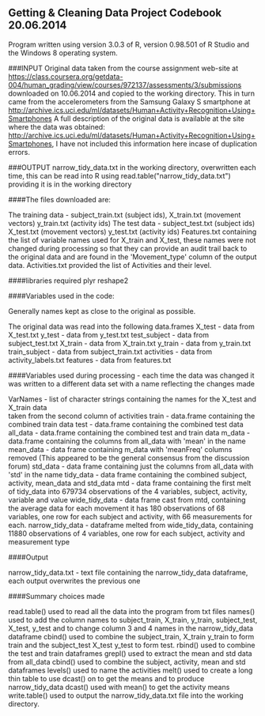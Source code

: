 ##     Getting & Cleaning Data Project  Codebook 20.06.2014

Program written using version 3.0.3 of R, version 0.98.501 of R Studio
and the Windows 8 operating system.

###INPUT
Original data taken from the course assignment web-site at
https://class.coursera.org/getdata-004/human_grading/view/courses/972137/assessments/3/submissions
downloaded on 10.06.2014 and copied to the working directory. This in turn came from 
the accelerometers from the Samsung Galaxy S smartphone at
http://archive.ics.uci.edu/ml/datasets/Human+Activity+Recognition+Using+Smartphones 
A full description of the original data is available at the site where the data was obtained:
http://archive.ics.uci.edu/ml/datasets/Human+Activity+Recognition+Using+Smartphones, I have not 
included this information here incase of duplication errors.

###OUTPUT
narrow_tidy_data.txt in the working directory, overwritten each time, this can be read into R using
	read.table("narrow_tidy_data.txt") providing it is in the working directory
 

####The files downloaded are:

The training data - subject_train.txt (subject ids), X_train.txt (movement vectors) y_train.txt (activity ids)
The test data - subject_test.txt (subject ids) X_test.txt (movement vectors) y_test.txt (activity ids)
Features.txt containing the list of variable names used for X_train and X_test, these 
	names were not changed during processing so that they can provide an audit trail back to the 
	original data and are found in the 'Movement_type' column of the output data.
Activities.txt provided the list of Activities and their level.

####libraries required
	plyr
	reshape2

####Variables used in the code:

Generally names kept as close to the original as possible.

The original data was read into the following data.frames
X_test - data from X_test.txt
y_test - data from y_test.txt
test_subject - data  from subject_test.txt
X_train - data from X_train.txt
y_train - data from y_train.txt
train_subject - data  from subject_train.txt
activities - data from activity_labels.txt
features - data from features.txt 

####Variables used during processing - 
each time the data was changed it was written to a different data set with a name reflecting the changes made

VarNames - list of character strings containing the names for the X_test and X_train data  
		taken from the second column of activities
train - data.frame containing the combined train data
test - data.frame containing the combined test data
all_data - data.frame containing the combined test and train data
m_data - data.frame containing the columns from all_data with 'mean' in the name
mean_data - data frame containing m_data with 'meanFreq' columns removed
	(This appeared to be the general consensus from the discussion forum)
std_data - data frame containing just the columns from all_data with 'std' in the name
tidy_data - data frame containing the combined subject, activity, mean_data and std_data
mtd - data frame containing the first melt of tidy_data into 679734 observations 
	of the 4 variables, subject, activity, variable and value
wide_tidy_data - data frame cast from mtd, containing the average data for each movement
	it has 180 observations of 68 variables, one row for each subject and activity, 
	with 66 measurements for each.
narrow_tidy_data - dataframe melted from wide_tidy_data, containing 
	11880 observations of 4 variables, one row for each subject, activity and measurement type

####Output

narrow_tidy_data.txt - text file containing the narrow_tidy_data dataframe, each output overwrites 
	the previous one
 
####Summary choices made

read.table() used to read all the data into the program from txt files
names() used to add the column names to subject_train, X_train, y_train, subject_test, X_test,
	y_test and to change column 3 and 4 names in the narrow_tidy_data dataframe 
cbind() used to combine the subject_train, X_train y_train to form train and the 
	subject_test X_test y_test to form test.
rbind() used to combine the test and train dataframes
grepl() used to extract the mean and std data from all_data
cbind() used to combine the subject, activity, mean and std dataframes
levels() used to name the activities
melt() used to create a long thin table to use dcast() on to get the means and to produce narrow_tidy_data
dcast() used with mean() to get the activity means
write.table() used to output the narrow_tidy_data.txt file into the working directory.





